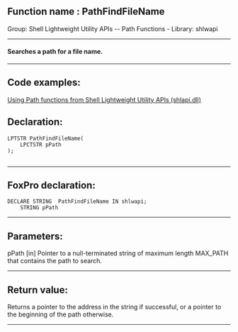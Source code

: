 
## Function name : PathFindFileName
Group: Shell Lightweight Utility APIs -- Path Functions - Library: shlwapi    
***  


#### Searches a path for a file name.
***  


## Code examples:
[Using Path functions from Shell Lightweight Utility APIs (shlapi.dll)](../../samples/sample_178.md)  

## Declaration:
```foxpro  
LPTSTR PathFindFileName(
    LPCTSTR pPath
);
  
```  
***  


## FoxPro declaration:
```foxpro  
DECLARE STRING  PathFindFileName IN shlwapi;
	STRING pPath  
```  
***  


## Parameters:
pPath 
[in] Pointer to a null-terminated string of maximum length MAX_PATH that contains the path to search.   
***  


## Return value:
Returns a pointer to the address in the string if successful, or a pointer to the beginning of the path otherwise.   
***  

